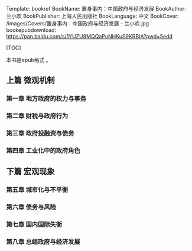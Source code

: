 Template: bookref
BookName: 置身事内：中国政府与经济发展
BookAuthor: 兰小欢
BookPublisher: 上海人民出版社
BookLanguage: 中文
BookCover: /images/Covers/置身事内：中国政府与经济发展 - 兰小欢.jpg
bookepubdownload: https://pan.baidu.com/s/1YUZU8MQQaPuNHKuS9KRBIA?pwd=5edd  



[TOC]

本书是epub格式 。



## 上篇 微观机制
### 第一章 地方政府的权力与事务
### 第二章 财税与政府行为
### 第三章 政府投融资与债务
### 第四章 工业化中的政府角色
## 下篇 宏观现象
### 第五章 城市化与不平衡
### 第六章 债务与风险
### 第七章 国内国际失衡
### 第八章 总结政府与经济发展
